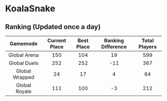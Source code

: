 # KoalaSnake

## Ranking (Updated once a day)
| Gamemode | Current Place | Best Place | Ranking Difference | Total Players |
|:--------:|:-------------:|:----------:|:------------------:|:-------------:|
| Global Arena | 150 | 104 | 19 | 599 |
| Global Duels | 252 | 252 | -11 | 367 |
| Global Wrapped | 24 | 17 | 4 | 64 |
| Global Royale | 111 | 100 | -3 | 212 |

